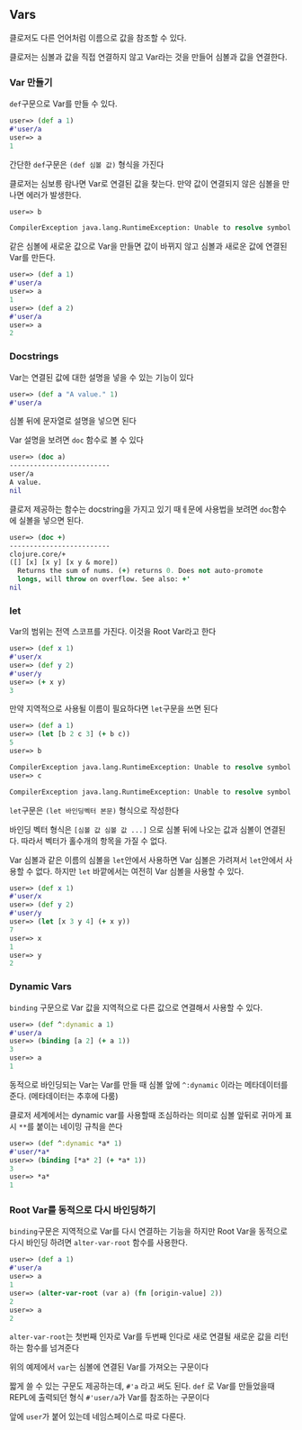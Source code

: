 ## Vars

클로저도 다른 언어처럼 이름으로 값을 참조할 수 있다.

클로저는 심볼과 값을 직접 연결하지 않고 Var라는 것을 만들어 심볼과 값을 연결한다.

### Var 만들기

`def`구문으로 Var를 만들 수 있다.

```clojure
user=> (def a 1)
#'user/a
user=> a
1
```

간단한 `def`구문은 `(def 심볼 값)` 형식을 가진다

클로저는 심보릉 람나면 Var로 연결된 값을 찾는다. 만약 값이 연결되지 않은 심볼을 만나면 에러가 발생한다.

```clojure
user=> b

CompilerException java.lang.RuntimeException: Unable to resolve symbol: b in this context, compiling:(NO_SOURCE_PATH:0:0)
```

같은 심볼에 새로운 값으로 Var을 만들면 값이 바뀌지 않고 심볼과 새로운 값에 연결된 Var를 만든다.

```clojure
user=> (def a 1)
#'user/a
user=> a
1
user=> (def a 2)
#'user/a
user=> a
2
```



### Docstrings

Var는 연결된 값에 대한 설명을 넣을 수 있는 기능이 있다

```clojure
user=> (def a "A value." 1)
#'user/a
```

심볼 뒤에 문자열로 설명을 넣으면 된다

Var 설명을 보려면 `doc` 함수로 볼 수 있다

```clojure
user=> (doc a)
-------------------------
user/a
A value.
nil
```

클로저 제공하는 함수는 docstring을 가지고 있기 때ㅔ문에 사용법을 보려면 `doc`함수에 실볼을 넣으면 된다.

```clojure
user=> (doc +)
-------------------------
clojure.core/+
([] [x] [x y] [x y & more])
  Returns the sum of nums. (+) returns 0. Does not auto-promote
  longs, will throw on overflow. See also: +'
nil
```



### let

Var의 범위는 전역 스코프를 가진다. 이것을 Root Var라고 한다

```clojure
user=> (def x 1)
#'user/x
user=> (def y 2)
#'user/y
user=> (+ x y)
3
```

만약 지역적으로 사용될 이름이 필요하다면 `let`구문을 쓰면 된다

```clojure
user=> (def a 1)
user=> (let [b 2 c 3] (+ b c))
5
user=> b

CompilerException java.lang.RuntimeException: Unable to resolve symbol: b in this context, compiling:(NO_SOURCE_PATH:0:
user=> c

CompilerException java.lang.RuntimeException: Unable to resolve symbol: c in this context, compiling:(NO_SOURCE_PATH:0:0)
```

`let`구문은 `(let 바인딩벡터 본문)` 형식으로 작성한다

바인딩 벡터 형식은 `[심볼 값 심볼 값 ...]` 으로 심볼 뒤에 나오는 값과 심볼이 연결된다. 따라서 벡터가 홀수개의 항목을 가질 수 없다.

Var 심볼과 같은 이름의 심볼을 `let`안에서 사용하면 Var 심볼은 가려져서 `let`안에서 사용할 수 없다. 하지만 `let` 바깥에서는 여전히 Var 심볼을 사용할 수 있다.

```clojure
user=> (def x 1)
#'user/x
user=> (def y 2)
#'user/y
user=> (let [x 3 y 4] (+ x y))
7
user=> x
1
user=> y
2
```



### Dynamic Vars

`binding` 구문으로 Var 값을 지역적으로 다른 값으로 연결해서 사용할 수 있다.

```clojure
user=> (def ^:dynamic a 1)
#'user/a
user=> (binding [a 2] (+ a 1))
3
user=> a
1
```

동적으로 바인딩되는 Var는 Var를 만들 때 심볼 앞에 `^:dynamic` 이라는 메타데이터를 준다. (메타데이터는 추후에 다룸)

클로저 세계에서는 dynamic var를 사용할때 조심하라는 의미로 심볼 앞뒤로 귀마게 표시 `**`를 붙이는 네이밍 규칙을 쓴다

```clojure
user=> (def ^:dynamic *a* 1)
#'user/*a*
user=> (binding [*a* 2] (+ *a* 1))
3
user=> *a*
1
```



### Root Var를 동적으로 다시 바인딩하기

`binding`구문은 지역적으로 Var를 다시 연결하는 기능을 하지만 Root Var을 동적으로 다시 바인딩 하려면 `alter-var-root` 함수를 사용한다.

```clojure
user=> (def a 1)
#'user/a
user=> a
1
user=> (alter-var-root (var a) (fn [origin-value] 2))
2
user=> a
2
```

`alter-var-root`는 첫번째 인자로 Var를 두번째 인다로 새로 연결될 새로운 값을 리턴하는 함수를 넘겨준다

위의 예제에서 `var`는 심볼에 연결된 Var를 가져오는 구문이다

짧게 쓸 수 있는 구문도 제공하는데, `#'a` 라고 써도 된다. `def` 로 Var를 만들었을때 REPL에 출력되던 형식 `#'user/a`가 Var를 참조하는 구문이다

앞에 `user`가 붙어 있는데 네임스페이스로 따로 다룬다.
